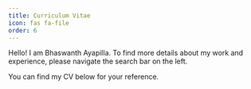 ```yaml
---
title: Curriculum Vitae
icon: fas fa-file
order: 6
---
```


Hello! I am Bhaswanth Ayapilla. To find more details about my work and experience, please navigate the search bar on the left.

You can find my CV below for your reference.


<!-- <object data="/assets/pdfs/bhaswanth_cv.pdf" width="100%" height="1050" type='application/pdf'> -->

